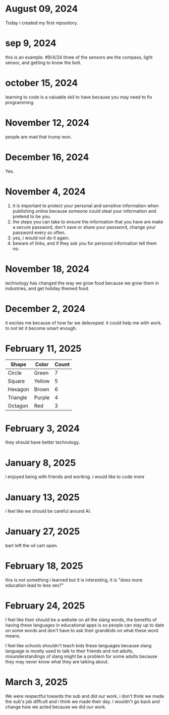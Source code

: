 # August 09, 2024
Today i created my first repository.
# sep 9, 2024
this is an example.
#9/4/24
three of the sensors are the compass, light sensor, and getting to know the bolt.




# october 15, 2024
learning to code is a valuable skil to have because you may need to fix programming.

# November 12, 2024
people are mad that trump won.

# December 16, 2024
Yes.


# November 4, 2024
1. it is important to protect your personal and sensitive information when publishing online because someone could steal your information and pretend to be you.
2. the steps you can take to ensure the information that you have are make a secure password, don't save or share your password, change your password every so often.
3. yes, i would not do it again.
4. beware of links, and if they ask you for personal information tell them no.



# November 18, 2024
technology has changed the way we grow food because we grow them in industries, and get holiday themed food.


# December 2, 2024
it excites me because of how far we delevoped.
it could help me with work.
to not let it become smart enough.

# February 11, 2025
| Shape    | Color | Count |
| -------- | ----- | ----- |
| Circle   |Green  |    7  |
| Square   |Yellow |    5  |
| Hexagon  |Brown  |    6  |
| Triangle |Purple |     4 |
| Octagon  |Red    |    3  |





# February 3, 2024
they should have better technology.



# January 8, 2025
i enjoyed being with friends and worikng.
i would like to code more


# January 13, 2025
i feel like we should be careful around AI.

# January 27, 2025
bart left the oil cart open.

# February 18, 2025
this is not something i learned but it is interesting, it is "does more education lead to less sex?"


# February 24, 2025
I feel like their should be a website on all the slang words, the benefits of having these languages in educational apps is so people can stay up to date on some words and don't have to ask their grandkids on what these word means.

I feel like schools shouldn't teach kids these languages because slang language is mostly used to talk to their friends and not adults, misunderstandings of slang might be a problem for some adults because they may never know what they are talking about.

# March 3, 2025
We were respectful towards the sub and did our work, i don't think we made the sub's job diffcult and i think we made their day. i wouldn't go back and change how we acted because we did our work.

